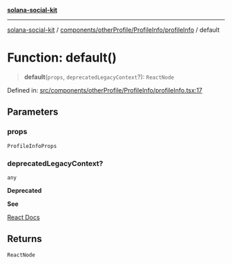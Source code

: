 [**solana-social-kit**](../../../../../README.md)

***

[solana-social-kit](../../../../../README.md) / [components/otherProfile/ProfileInfo/profileInfo](../README.md) / default

# Function: default()

> **default**(`props`, `deprecatedLegacyContext`?): `ReactNode`

Defined in: [src/components/otherProfile/ProfileInfo/profileInfo.tsx:17](https://github.com/SendArcade/solana-social-starter/blob/98f94bb63d3814df24512365f6ae706d273e698f/src/components/otherProfile/ProfileInfo/profileInfo.tsx#L17)

## Parameters

### props

`ProfileInfoProps`

### deprecatedLegacyContext?

`any`

**Deprecated**

**See**

[React Docs](https://legacy.reactjs.org/docs/legacy-context.html#referencing-context-in-lifecycle-methods)

## Returns

`ReactNode`
